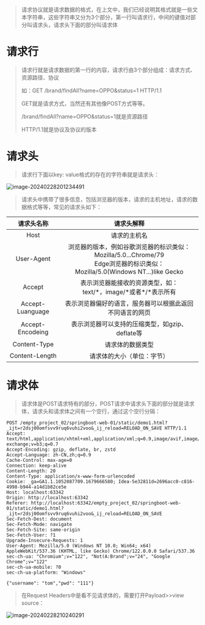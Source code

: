 > 请求协议就是请求数据的格式，在上文中，我们已经说明其格式就是一些文本字符串，这些字符串又分为3个部分，第一行叫请求行，中间的键值对部分叫请求头，请求头下面的部分叫请求体



# 请求行

> 请求行就是请求数据的第一行的内容，请求行由3个部分组成：请求方式、资源路径、协议
>
> 如：GET /brand/findAll?name=OPPO&status=1 HTTP/1.1
>
> GET就是请求方式，当然还有其他像POST方式等等。
>
> /brand/findAll?name=OPPO&status=1就是资源路径
>
> HTTP/1.1就是协议及协议的版本



# 请求头

> 请求行下面以key: value格式的存在的字符串就是请求头：

![image-20240228201234491](D:\text1\HTTP协议\assets\image-20240228201234491.png)

> 请求头中携带了很多信息，包括浏览器的版本，请求的主机地址，请求的数据格式等等，常见的请求头如下：

|    请求头名称    |                          请求头解释                          |
| :--------------: | :----------------------------------------------------------: |
|       Host       |                         请求的主机名                         |
|    User-Agent    | 浏览器的版本，例如谷歌浏览器的标识类似：<br>Mozilla/5.0...Chrome/79<br>Edge浏览器的标识类似：<br>Mozilla/5.0(Windows NT...)like Gecko |
|      Accept      | 表示浏览器能接收的资源类型，如：<br>text/*，image/\*或者\*/\*表示所有 |
| Accept-Luanguage |   表示浏览器偏好的语言，服务器可以根据此返回不同语言的网页   |
| Accept-Encodeing |       表示浏览器可以支持的压缩类型，如gzip、deflate等        |
|   Content-Type   |                       请求体的数据类型                       |
|  Content-Length  |                  请求体的大小（单位：字节）                  |



# 请求体

> 请求体是POST请求特有的部分，POST请求中请求头下面的部分就是请求体，请求头和请求体之间有一个空行，通过这个空行分隔：

```
POST /empty_project_02/springboot-web-01/static/demo1.html?_ijt=r2dsj00omfsvv9ruq6vuhi2voo&_ij_reload=RELOAD_ON_SAVE HTTP/1.1
Accept: text/html,application/xhtml+xml,application/xml;q=0.9,image/avif,image/webp,image/apng,*/*;q=0.8,application/signed-exchange;v=b3;q=0.7
Accept-Encoding: gzip, deflate, br, zstd
Accept-Language: zh-CN,zh;q=0.9
Cache-Control: max-age=0
Connection: keep-alive
Content-Length: 20
Content-Type: application/x-www-form-urlencoded
Cookie: _ga=GA1.1.1052087709.1679666580; Idea-5e32811d=2696acc0-c816-4998-b944-a14d1b82ce5e
Host: localhost:63342
Origin: http://localhost:63342
Referer: http://localhost:63342/empty_project_02/springboot-web-01/static/demo1.html?_ijt=r2dsj00omfsvv9ruq6vuhi2voo&_ij_reload=RELOAD_ON_SAVE
Sec-Fetch-Dest: document
Sec-Fetch-Mode: navigate
Sec-Fetch-Site: same-origin
Sec-Fetch-User: ?1
Upgrade-Insecure-Requests: 1
User-Agent: Mozilla/5.0 (Windows NT 10.0; Win64; x64) AppleWebKit/537.36 (KHTML, like Gecko) Chrome/122.0.0.0 Safari/537.36
sec-ch-ua: "Chromium";v="122", "Not(A:Brand";v="24", "Google Chrome";v="122"
sec-ch-ua-mobile: ?0
sec-ch-ua-platform: "Windows"

{"username": "tom","pwd": "111"}
```

> 在Request Headers中是看不见请求体的，需要打开Payload>>view source：

![image-20240228210240291](D:\text1\HTTP协议\assets\image-20240228210240291.png)



